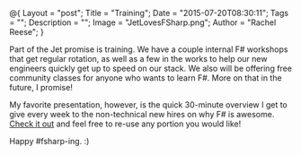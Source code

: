 @{
    Layout = "post";
    Title = "Training";
    Date = "2015-07-20T08:30:11";
    Tags = "";
    Description = "";
    Image = "JetLovesFSharp.png";
    Author = "Rachel Reese";
}

Part of the Jet promise is training. We have a couple internal F# workshops that get regular rotation, as well as a few in the works to help our new engineers quickly get up to speed on our stack. We also will be offering free community classes for anyone who wants to learn F#. More on that in the future, I promise! 

<!--more-->

My favorite presentation, however, is the quick 30-minute overview I get to give every week to the non-technical new hires on why F# is awesome. [Check it out](/pdf/Non-Tech.pdf) and feel free to re-use any portion you would like! 

Happy #fsharp-ing. :) 